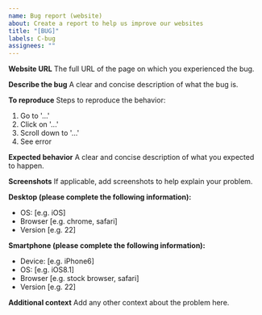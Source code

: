 ```yaml
---
name: Bug report (website)
about: Create a report to help us improve our websites
title: "[BUG]"
labels: C-bug
assignees: ""
---
```


**Website URL**
The full URL of the page on which you experienced the bug.

**Describe the bug**
A clear and concise description of what the bug is.

**To reproduce**
Steps to reproduce the behavior:

1.  Go to '...'
1.  Click on '...'
1.  Scroll down to '...'
1.  See error

**Expected behavior**
A clear and concise description of what you expected to happen.

**Screenshots**
If applicable, add screenshots to help explain your problem.

**Desktop (please complete the following information):**

- OS: [e.g. iOS]
- Browser [e.g. chrome, safari]
- Version [e.g. 22]

**Smartphone (please complete the following information):**

- Device: [e.g. iPhone6]
- OS: [e.g. iOS8.1]
- Browser [e.g. stock browser, safari]
- Version [e.g. 22]

**Additional context**
Add any other context about the problem here.
